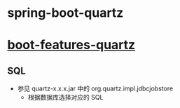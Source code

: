 # spring-boot-quartz
 
# [boot-features-quartz](https://docs.spring.io/spring-boot/docs/current/reference/htmlsingle/#boot-features-quartz)

## SQL
- 参见 quartz-x.x.x.jar 中的 org.quartz.impl.jdbcjobstore
    - 根据数据库选择对应的 SQL
